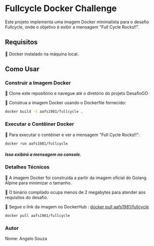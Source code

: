 # Fullcycle Docker Challenge

Este projeto implementa uma imagem Docker minimalista para o desafio Fullcycle, onde o objetivo é exibir a mensagem "Full Cycle Rocks!!".

## Requisitos

🔹 Docker instalado na máquina local.

## Como Usar

### Construir a Imagem Docker

🔹 Clone este repositório e navegue até o diretório do projeto DesafioGO

🔹 Construa a imagem Docker usando o Dockerfile fornecido:

```bash
docker build -t aafs1981/fullcycle .
```

### Executar o Contêiner Docker

🔹 Para executar o contêiner e ver a mensagem "Full Cycle Rocks!!":

```bash
docker run aafs1981/fullcycle
```
##### Isso exibirá a mensagem no console.

### Detalhes Técnicos

🔹 A imagem Docker foi construída a partir da imagem oficial do Golang Alpine para minimizar o tamanho.

🔹 O binário compilado ocupa menos de 2 megabytes para atender aos requisitos do desafio.

🔹 Segue o link da imagem no DockerHub : [docker pull aafs1981/fullcycle](https://hub.docker.com/r/aafs1981/fullcycle)

```bash
docker pull aafs1981/fullcycle
```
### Autor
Nome: Angelo Souza

